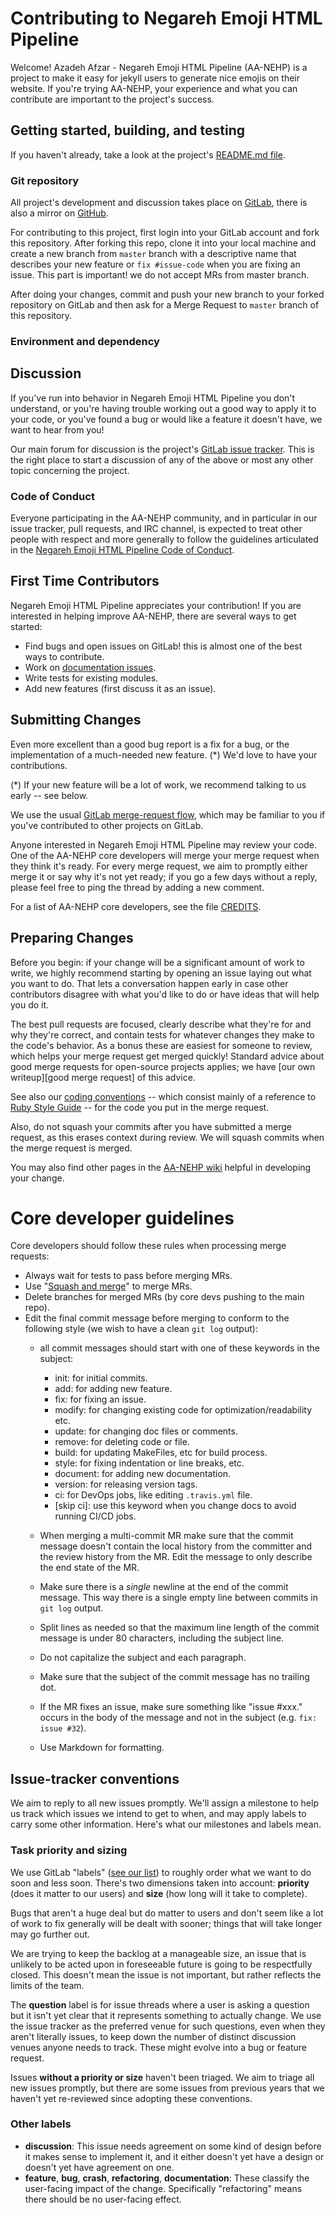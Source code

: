 # Contributing to Negareh Emoji HTML Pipeline

Welcome! Azadeh Afzar - Negareh Emoji HTML Pipeline (AA-NEHP) is a project to make it
easy for jekyll users to generate nice emojis on their website.
If you're trying AA-NEHP, your experience and what you can contribute are important to
the project's success.


## Getting started, building, and testing

If you haven't already, take a look at the project's [README.md file](README.md).

### Git repository 

All project's development and discussion takes place on  [GitLab][gitlab repo],
there is also a mirror on [GitHub][github repo].

For contributing to this project, first login into your GitLab account and fork this
repository. After forking this repo, clone it into your local machine and create a 
new branch from `master` branch with a descriptive name that describes your new feature
or `fix #issue-code` when you are fixing an issue. This part is important!
we do not accept MRs from master branch.

After doing your changes, commit and push your new branch to your forked repository on
GitLab and then ask for a Merge Request to `master` branch of this repository.

### Environment and dependency


[gitlab repo]: https://gitlab.com/Azadeh-Afzar/Web-Development/Negareh-HTML-Pipeline
[github repo]: https://github.com/azadeh-afzar/Negareh-HTML-Pipeline

## Discussion

If you've run into behavior in Negareh Emoji HTML Pipeline you don't understand,
or you're having trouble working out a good way to apply it to your code, or
you've found a bug or would like a feature it doesn't have, we want to hear from you!

Our main forum for discussion is the project's [GitLab issue tracker][gitlab issue].
This is the right place to start a discussion of any of the above or most any other
topic concerning the project.

### Code of Conduct

Everyone participating in the AA-NEHP community, and in particular
in our issue tracker, pull requests, and IRC channel, is expected to treat
other people with respect and more generally to follow the guidelines
articulated in the [Negareh Emoji HTML Pipeline Code of Conduct](CODE_OF_CONDUCT.md).

[gitlab issue]: https://gitlab.com/Azadeh-Afzar/Web-Development/Negareh-HTML-Pipeline/issues

## First Time Contributors

Negareh Emoji HTML Pipeline appreciates your contribution! If you are interested in 
helping improve AA-NEHP, there are several ways to get started:

* Find bugs and open issues on GitLab! this is almost one of the best ways to contribute.
* Work on [documentation issues][project documentation].
* Write tests for existing modules.
* Add new features (first discuss it as an issue).

[project documentation]: https://gitlab.com/Azadeh-Afzar/Web-Development/Negareh-HTML-Pipeline/labels/documentation

## Submitting Changes

Even more excellent than a good bug report is a fix for a bug, or the
implementation of a much-needed new feature. (*)  We'd love to have
your contributions.

(*) If your new feature will be a lot of work, we recommend talking to
    us early -- see below.

We use the usual [GitLab merge-request flow][gitlab flow],
which may be familiar to you if you've contributed to other projects on GitLab.

Anyone interested in Negareh Emoji HTML Pipeline may review your code. 
One of the AA-NEHP core developers will merge your 
merge request when they think it's ready.
For every merge request, we aim to promptly either merge it or say why
it's not yet ready; if you go a few days without a reply, please feel
free to ping the thread by adding a new comment.

For a list of AA-NEHP core developers, see the file [CREDITS](CREDITS).

[gitlab flow]: https://docs.gitlab.com/ee/user/project/merge_requests

## Preparing Changes

Before you begin: if your change will be a significant amount of work
to write, we highly recommend starting by opening an issue laying out
what you want to do.  That lets a conversation happen early in case
other contributors disagree with what you'd like to do or have ideas
that will help you do it.

The best pull requests are focused, clearly describe what they're for
and why they're correct, and contain tests for whatever changes they
make to the code's behavior.  As a bonus these are easiest for someone
to review, which helps your merge request get merged quickly!  Standard
advice about good merge requests for open-source projects applies; we
have [our own writeup][good merge request]
of this advice.

See also our [coding conventions][code conventions] -- which consist mainly of a 
reference to [Ruby Style Guide][ruby style] -- for the code you
put in the merge request.

Also, do not squash your commits after you have submitted a merge request, as this
erases context during review. We will squash commits when the merge request is merged.

You may also find other pages in the [AA-NEHP wiki][wiki]
helpful in developing your change.

[goode merge request]: https://gitlab.com/Azadeh-Afzar/Web-Development/Negareh-HTML-Pipeline/wikis/Good-Merge-Request
[code conventions]: https://gitlab.com/Azadeh-Afzar/Web-Development/Negareh-HTML-Pipeline/wikis/Code-Conventions
[wiki]: https://gitlab.com/Azadeh-Afzar/Web-Development/Negareh-HTML-Pipeline/wikis
[ruby style]: https://www.rubystyle.guide

# Core developer guidelines

Core developers should follow these rules when processing merge requests:

* Always wait for tests to pass before merging MRs.
* Use "[Squash and merge](https://gitlab.com/blog/2141-squash-your-commits)"
  to merge MRs.
* Delete branches for merged MRs (by core devs pushing to the main repo).
* Edit the final commit message before merging to conform to the following
  style (we wish to have a clean `git log` output):
  * all commit messages should start with one of these keywords in the subject:
    - init: for initial commits.
    - add: for adding new feature.
    - fix: for fixing an issue.
    - modify: for changing existing code for optimization/readability etc.
    - update: for changing doc files or comments.
    - remove: for deleting code or file.
    - build: for updating MakeFiles, etc for build process.
    - style: for fixing indentation or line breaks, etc.
    - document: for adding new documentation.
    - version: for releasing version tags.
    - ci: for DevOps jobs, like editing `.travis.yml` file.
    - [skip ci]: use this keyword when you change docs to avoid running CI/CD jobs.
  
  * When merging a multi-commit MR make sure that the commit message doesn't
    contain the local history from the committer and the review history from
    the MR. Edit the message to only describe the end state of the MR.
  * Make sure there is a *single* newline at the end of the commit message.
    This way there is a single empty line between commits in `git log`
    output.
  * Split lines as needed so that the maximum line length of the commit
    message is under 80 characters, including the subject line.
  * Do not capitalize the subject and each paragraph.
  * Make sure that the subject of the commit message has no trailing dot.
  * If the MR fixes an issue, make sure something like "issue #xxx." occurs
    in the body of the message and not in the subject (e.g. `fix: issue #32`).
  * Use Markdown for formatting.


## Issue-tracker conventions

We aim to reply to all new issues promptly.  We'll assign a milestone
to help us track which issues we intend to get to when, and may apply
labels to carry some other information.  Here's what our milestones
and labels mean.

### Task priority and sizing

We use GitLab "labels" ([see our list][labels])
to roughly order what we want to do soon and less soon.  There's two dimensions
taken into account: **priority** (does it matter to our users) and **size** (how
long will it take to complete).

Bugs that aren't a huge deal but do matter to users and don't seem
like a lot of work to fix generally will be dealt with sooner; things
that will take longer may go further out.

We are trying to keep the backlog at a manageable size, an issue that is
unlikely to be acted upon in foreseeable future is going to be
respectfully closed.  This doesn't mean the issue is not important, but
rather reflects the limits of the team.

The **question** label is for issue threads where a user is asking a
question but it isn't yet clear that it represents something to actually
change.  We use the issue tracker as the preferred venue for such
questions, even when they aren't literally issues, to keep down the
number of distinct discussion venues anyone needs to track.  These might
evolve into a bug or feature request.

Issues **without a priority or size** haven't been triaged.  We aim to
triage all new issues promptly, but there are some issues from previous
years that we haven't yet re-reviewed since adopting these conventions.

### Other labels

* **discussion**: This issue needs agreement on some kind of
  design before it makes sense to implement it, and it either doesn't
  yet have a design or doesn't yet have agreement on one.
* **feature**, **bug**, **crash**, **refactoring**, **documentation**:
  These classify the user-facing impact of the change.  Specifically
  "refactoring" means there should be no user-facing effect.
  
[labels]: https://gitlab.com/Azadeh-Afzar/Web-Development/Negareh-HTML-Pipeline/labels
